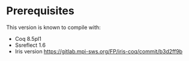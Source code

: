 # Prerequisites

This version is known to compile with:

 - Coq 8.5pl1
 - Ssreflect 1.6
 - Iris version https://gitlab.mpi-sws.org/FP/iris-coq/commit/b3d2ff9b
